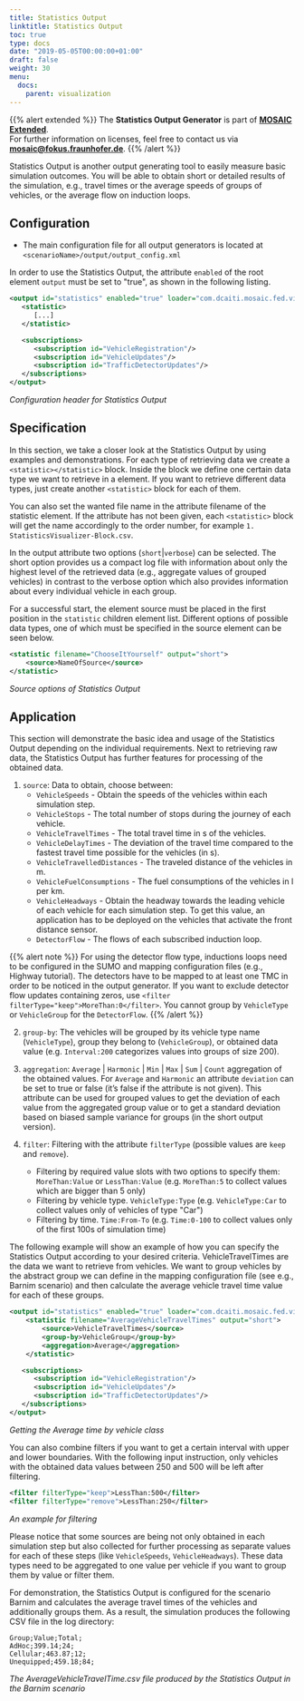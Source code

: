 ```yaml
---
title: Statistics Output
linktitle: Statistics Output
toc: true
type: docs
date: "2019-05-05T00:00:00+01:00"
draft: false
weight: 30
menu:
  docs:
    parent: visualization
---
```


{{% alert extended %}}
The **Statistics Output Generator** is part of **[MOSAIC Extended](/download#overview)**.  
For further information on licenses, feel free to contact us via **[mosaic@fokus.fraunhofer.de](mailto:mosaic@fokus.fraunhofer.de)**.
{{% /alert %}}

Statistics Output is another output generating tool to easily measure basic simulation outcomes.
You will be able to obtain short or detailed results of the simulation, e.g., travel times or the average speeds
 of groups of vehicles, or the average flow on induction loops.

## Configuration

* The main configuration file for all output generators is located at `<scenarioName>/output/output_config.xml`

In order to use the Statistics Output, the attribute `enabled` of the root element `output` must be
set to "true", as shown in the following listing.

```xml
<output id="statistics" enabled="true" loader="com.dcaiti.mosaic.fed.visualizer.StatisticsVisualizerLoader">
   <statistic>
      [...]
   </statistic>

   <subscriptions>
      <subscription id="VehicleRegistration"/>
      <subscription id="VehicleUpdates"/>
      <subscription id="TrafficDetectorUpdates"/>
   </subscriptions>
</output>
```
_Configuration header for Statistics Output_

## Specification

In this section, we take a closer look at the Statistics Output by using examples and demonstrations. For
each type of retrieving data we create a `<statistic></statistic>` block. Inside the block we define
one certain data type we want to retrieve in a <source> element. If you want to retrieve different data
types, just create another `<statistic>` block for each of them.

You can also set the wanted file name in the attribute filename of the statistic element. If the
attribute has not been given, each `<statistic>` block will get the name accordingly to the order number,
for example `1. StatisticsVisualizer-Block.csv`.

In the output attribute two options (`short`|`verbose`) can be selected. The short option provides us
a compact log file with information about only the highest level of the retrieved data (e.g., aggregate
values of grouped vehicles) in contrast to the verbose option which also provides information about every
individual vehicle in each group.

For a successful start, the element source must be placed in the first position in the `statistic` children
element list. Different options of possible data types, one of which must be specified in the source
element can be seen below.

```xml
<statistic filename="ChooseItYourself" output="short">
	<source>NameOfSource</source>
</statistic>
```
_Source options of Statistics Output_

## Application

This section will demonstrate the basic idea and usage of the Statistics Output depending on the
individual requirements. Next to retrieving raw data, the Statistics Output has further features for
processing of the obtained data.

1. `source`: Data to obtain, choose between:
    * `VehicleSpeeds` - Obtain the speeds of the vehicles within each simulation step.
    * `VehicleStops` - The total number of stops during the journey of each vehicle.
    * `VehicleTravelTimes` - The total travel time in s of the vehicles.
    * `VehicleDelayTimes` - The deviation of the travel time compared to the fastest travel time possible for the vehicles (in s).
    * `VehicleTravelledDistances` - The traveled distance of the vehicles in m.
    * `VehicleFuelConsumptions` - The fuel consumptions of the vehicles in l per km.
    * `VehicleHeadways` - Obtain the headway towards the leading vehicle of each vehicle for each simulation step. To get this value, an application has to be deployed on the vehicles that activate the front distance sensor.
    * `DetectorFlow` - The flows of each subscribed induction loop.
    
{{% alert note %}}
For using the detector flow type, inductions loops need to be configured in the SUMO and mapping configuration files (e.g., Highway tutorial).
The detectors have to be mapped to at least one TMC in order to be noticed in the output generator.
If you want to exclude detector flow updates containing zeros, use `<filter filterType="keep">MoreThan:0</filter>`.
You cannot group by `VehicleType` or `VehicleGroup` for the `DetectorFlow`.
{{% /alert %}}

2. `group-by`: The vehicles will be grouped by its vehicle type name (`VehicleType`), group they belong
to (`VehicleGroup`), or obtained data value (e.g. `Interval:200` categorizes values into groups of
size 200).

3. `aggregation`: `Average` | `Harmonic` | `Min` | `Max` | `Sum` | `Count` aggregation of the obtained
values. For `Average` and `Harmonic` an attribute `deviation`
can be set to true or false (it’s false if the attribute is not given). This attribute can be used for
grouped values to get the deviation of each value from the aggregated group value or to get a
standard deviation based on biased sample variance for groups (in the short output version).

4. `filter`: Filtering with the attribute `filterType` (possible values are `keep` and `remove`).

    * Filtering by required value slots with two options to specify them: `MoreThan:Value` or `LessThan:Value` (e.g. `MoreThan:5` to collect values which are bigger than 5 only)
    * Filtering by vehicle type. `VehicleType:Type` (e.g. `VehicleType:Car` to collect values only of vehicles of type "Car")
    * Filtering by time. `Time:From-To` (e.g. `Time:0-100` to collect values only of the first 100s of simulation time)

The following example will show an example of how you can specify the Statistics Output according to
your desired criteria. 
VehicleTravelTimes are the data we want to retrieve from vehicles.
We want to group vehicles by the abstract group we can define in the mapping configuration file (see e.g., Barnim
scenario) and then calculate the average vehicle travel time value for each of these groups.

```xml
<output id="statistics" enabled="true" loader="com.dcaiti.mosaic.fed.visualizer.StatisticsVisualizerLoader">
	<statistic filename="AverageVehicleTravelTimes" output="short">
		<source>VehicleTravelTimes</source>
		<group-by>VehicleGroup</group-by>
		<aggregation>Average</aggregation>
	</statistic>

   <subscriptions>
      <subscription id="VehicleRegistration"/>
      <subscription id="VehicleUpdates"/>
      <subscription id="TrafficDetectorUpdates"/>
   </subscriptions>
</output>
```
_Getting the Average time by vehicle class_

You can also combine filters if you want to get a certain interval with upper and lower boundaries. With
the following input instruction, only vehicles with the obtained data values between 250 and 500 will be
left after filtering.

```xml
<filter filterType="keep">LessThan:500</filter>
<filter filterType="remove">LessThan:250</filter>
```
_An example for filtering_

Please notice that some sources are being not only obtained in each simulation step but also collected for
further processing as separate values for each of these steps (like `VehicleSpeeds`, `VehicleHeadways`).
These data types need to be aggregated to one value per vehicle if you want to group them by value or
filter them.

For demonstration, the Statistics Output is configured for the scenario Barnim and calculates the
average travel times of the vehicles and additionally groups them. As a result, the simulation produces
the following CSV file in the log directory:

```csv
Group;Value;Total;
AdHoc;399.14;24;
Cellular;463.87;12;
Unequipped;459.18;84;
```
_The AverageVehicleTravelTime.csv file produced by the Statistics Output in the Barnim scenario_

